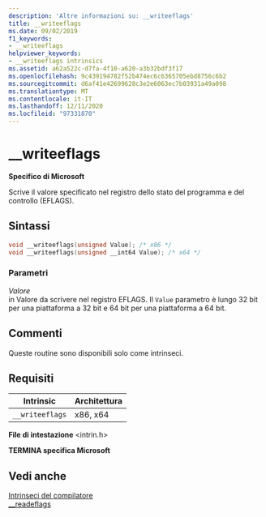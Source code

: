 ```yaml
---
description: 'Altre informazioni su: __writeeflags'
title: __writeeflags
ms.date: 09/02/2019
f1_keywords:
- __writeeflags
helpviewer_keywords:
- __writeeflags intrinsics
ms.assetid: a62a522c-d7fa-4f10-a620-a3b32bdf3f17
ms.openlocfilehash: 9c439194782f52b474ec6c6365705ebd8756c6b2
ms.sourcegitcommit: d6af41e42699628c3e2e6063ec7b03931a49a098
ms.translationtype: MT
ms.contentlocale: it-IT
ms.lasthandoff: 12/11/2020
ms.locfileid: "97331870"
---
```

# <a name="__writeeflags"></a>__writeeflags

**Specifico di Microsoft**

Scrive il valore specificato nel registro dello stato del programma e del controllo (EFLAGS).

## <a name="syntax"></a>Sintassi

```C
void __writeeflags(unsigned Value); /* x86 */
void __writeeflags(unsigned __int64 Value); /* x64 */
```

### <a name="parameters"></a>Parametri

*Valore*\
in Valore da scrivere nel registro EFLAGS. Il `Value` parametro è lungo 32 bit per una piattaforma a 32 bit e 64 bit per una piattaforma a 64 bit.

## <a name="remarks"></a>Commenti

Queste routine sono disponibili solo come intrinseci.

## <a name="requirements"></a>Requisiti

|Intrinsic|Architettura|
|---------------|------------------|
|`__writeeflags`|x86, x64|

**File di intestazione** \<intrin.h>

**TERMINA specifica Microsoft**

## <a name="see-also"></a>Vedi anche

[Intrinseci del compilatore](../intrinsics/compiler-intrinsics.md)\
[__readeflags](../intrinsics/readeflags.md)
